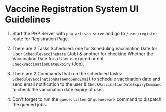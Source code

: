 # Vaccine Registration System UI Guidelines

1. Start the PHP Server with `php artisan serve` and go to `/user/register` route for Registration Page.

2. There are 2 Tasks Scheduled: one for Scheduling Vaccination Date for User `ScheduleVaccineDate` (Job) & another for checking Whether the Vaccination Date for a User is expired or not `CheckVaccinationDateExpiry` (Job).

3. There are 2 Commands that run the scheduled tasks: `ScheduleVaccinationDateAndSendEmail` to schedule vaccination date and send email notification to the user & `CheckVaccinationDateExpiryCommand` to check the vaccination date expiry of user.

4. Don't forget to run the `queue:listen` or `queue:work` command to dispatch the queued jobs.
